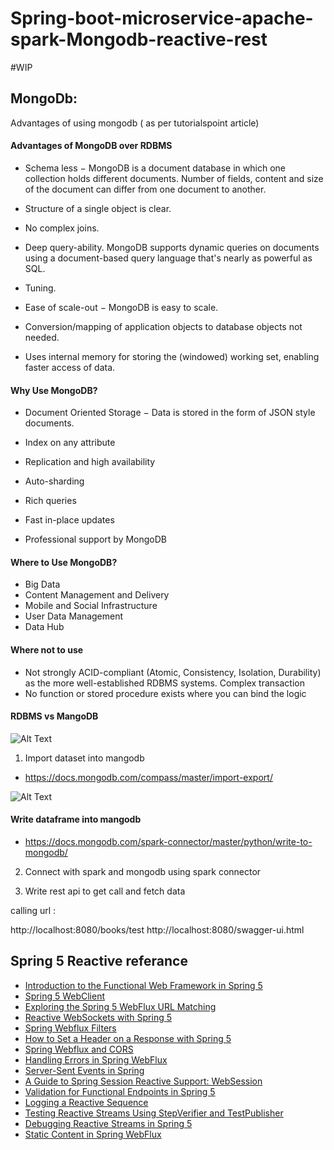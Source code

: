 # Spring-boot-microservice-apache-spark-Mongodb-reactive-rest

#WIP

## MongoDb:

Advantages of using mongodb ( as per tutorialspoint article)

#### Advantages of MongoDB over RDBMS

- Schema less − MongoDB is a document database in which one collection holds different documents. Number of fields, content and size of the document can differ from one document to another.

- Structure of a single object is clear.

- No complex joins.

- Deep query-ability. MongoDB supports dynamic queries on documents using a document-based query language that's nearly as powerful as SQL.

- Tuning.

- Ease of scale-out − MongoDB is easy to scale.

- Conversion/mapping of application objects to database objects not needed.

- Uses internal memory for storing the (windowed) working set, enabling faster access of data.

#### Why Use MongoDB?

- Document Oriented Storage − Data is stored in the form of JSON style documents.

- Index on any attribute

- Replication and high availability

- Auto-sharding

- Rich queries

- Fast in-place updates

- Professional support by MongoDB

#### Where to Use MongoDB?
- Big Data
- Content Management and Delivery
- Mobile and Social Infrastructure
- User Data Management
- Data Hub

#### Where not to use

- Not strongly ACID-compliant (Atomic, Consistency, Isolation, Durability) as the more well-established RDBMS systems.
Complex transaction
- No function or stored procedure exists where you can bind the logic

#### RDBMS vs MangoDB

![Alt Text](https://hackernoon.com/hn-images/1*z4srDtG5sSvBCvLqd5Jj-Q.png)


1) Import dataset into mangodb

- https://docs.mongodb.com/compass/master/import-export/


![Alt Text](https://github.com/vaquarkhan/springboot-microservice-apache-spark/blob/master/image/Mango-dataset.PNG)

#### Write dataframe into mangodb

- https://docs.mongodb.com/spark-connector/master/python/write-to-mongodb/


2) Connect with spark and mongodb using spark connector 


3) Write rest api to get call and fetch data 

calling url :

http://localhost:8080/books/test
http://localhost:8080/swagger-ui.html


## Spring 5 Reactive referance

- [Introduction to the Functional Web Framework in Spring 5](http://www.baeldung.com/spring-5-functional-web)
- [Spring 5 WebClient](http://www.baeldung.com/spring-5-webclient)
- [Exploring the Spring 5 WebFlux URL Matching](http://www.baeldung.com/spring-5-mvc-url-matching)
- [Reactive WebSockets with Spring 5](http://www.baeldung.com/spring-5-reactive-websockets)
- [Spring Webflux Filters](http://www.baeldung.com/spring-webflux-filters)
- [How to Set a Header on a Response with Spring 5](http://www.baeldung.com/spring-response-header)
- [Spring Webflux and CORS](http://www.baeldung.com/spring-webflux-cors)
- [Handling Errors in Spring WebFlux](http://www.baeldung.com/spring-webflux-errors)
- [Server-Sent Events in Spring](https://www.baeldung.com/spring-server-sent-events)
- [A Guide to Spring Session Reactive Support: WebSession](https://www.baeldung.com/spring-session-reactive)
- [Validation for Functional Endpoints in Spring 5](https://www.baeldung.com/spring-functional-endpoints-validation)
- [Logging a Reactive Sequence](https://www.baeldung.com/spring-reactive-sequence-logging)
- [Testing Reactive Streams Using StepVerifier and TestPublisher](https://www.baeldung.com/reactive-streams-step-verifier-test-publisher)
- [Debugging Reactive Streams in Spring 5](https://www.baeldung.com/spring-debugging-reactive-streams)
- [Static Content in Spring WebFlux](https://www.baeldung.com/spring-webflux-static-content)

